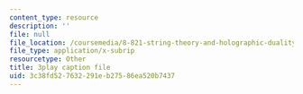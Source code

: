 ```yaml
---
content_type: resource
description: ''
file: null
file_location: /coursemedia/8-821-string-theory-and-holographic-duality-fall-2014/3c38fd527632291eb27586ea520b7437_jhyWwA_bJ5A.srt
file_type: application/x-subrip
resourcetype: Other
title: 3play caption file
uid: 3c38fd52-7632-291e-b275-86ea520b7437
---
```

